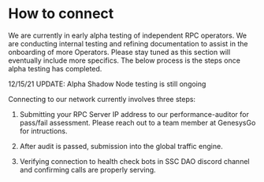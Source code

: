 # How to connect

We are currently in early alpha testing of independent RPC operators. We are conducting internal testing and refining documentation to assist in the onboarding of more Operators. Please stay tuned as this section will eventually include more specifics. The below process is the steps once alpha testing has completed. 

12/15/21
UPDATE: Alpha Shadow Node testing is still ongoing

Connecting to our network currently involves three steps:

1) Submitting your RPC Server IP address to our performance-auditor for pass/fail assessment. Please reach out to a team member at GenesysGo for intructions.

2) After audit is passed, submission into the global traffic engine.

3) Verifying connection to health check bots in SSC DAO discord channel and confirming calls are properly serving. 


